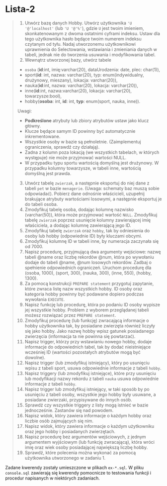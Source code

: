 # Lista-2

> 1. Utwórz bazę danych Hobby. Utwórz użytkownika `'U '@'localhost'` (lub `'U '@'%'`), gdzie `U` jest twoim imieniem, skonkatenowanym z dwoma ostatnimi cyframi indeksu. Ustaw dla tego użytkownika hasło będące twoim numerem indeksu czytanym od tyłu. Nadaj utworzonemu użytkownikowi uprawnienia do Selectowania, wstawiania i zmieniania danych w tabeli, jednak nie do tworzenia usuwania i modyfikowania tabel.
> 2. Wewnątrz utworzonej bazy, utwórz tabele
> - `osoba` (**id**:int, imię:varchar(20), dataUrodzenia: date, plec: char(1)),
> - sport(**id**: int, nazwa: varchar(20), typ: enum(indywidualny, drużynowy, mieszany), lokacja: varchar(20)),
> - nauka(**id**:int, nazwa: varchar(20), lokacja: varchar(20)),
> - inne(**id**:int, nazwa:varchar(20), lokacja: varchar(20), towarzysze:bool),
> - hobby(**osoba**: int, **id**: int, **typ**: enum(sport, nauka, inne)).
>
> Uwagi:
> - **Podkreślone** atrybuty lub zbiory atrybutów ustaw jako klucz główny.
> - Klucze będące samym ID powinny być automatycznie inkrementowane.
> - Wszystkie osoby w bazie są pełnoletnie. (Zaimplementuj ograniczenia, sprawdź czy działają).
> - Żadna z kolumn poza lokacją (we wszystkich tabelach, w których występuje) nie może przyjmować wartości NULL.
> - W przypadku typu sportu wartością domyślną jest drużynowy. W przypadku kolumny towarzysze, w tabeli inne, wartością domyślną jest prawda.
>
> 3. Utwórz tabelę `zwierzak`, a następnie eksportuj do niej dane z tabeli `pet` w bazie `menagerie`. (Uwaga: schematy baz muszą sobie odpowiadać). Pobierz dane odnośnie właścicieli, uzupełnij brakujące atrybuty wartościami losowymi, a następnie eksportuj je do tabeli osoba.
> 4. Zmodyfikuj tabelę osoba, dodając kolumnę nazwisko (varchar(50)), która może przyjmować wartość `NULL`. Zmodyfikuj tabelę `zwierzak` poprzez usunięcie kolumny zawierającej imię właściciela, a dodając kolumnę zawierającą jego ID.
> 5. Zmodyfikuj tabelę `zwierzak` oraz `hobby`, tak by odniesienia do osoby lub hobby (odpowiednie ID) były kluczami obcymi.
> 6. Zmodyfikuj kolumnę ID w tabeli inne, by numeracja zaczynała się od 7000.
> 7. Napisz procedurę, przyjmującą dwa argumenty wejściowe: nazwę tabeli @name oraz liczbę rekordów @num, która po wywołaniu dodaje do tabeli @name, @num losowych rekordów. Zadbaj o spełnienie odpowiednich ograniczeń. Uruchom procedurę dla (osoba, 1000), (sport, 300), (nauka, 300), (inne, 550), (hobby, 1300).
> 8. Za pomocą konstrukcji `PREPARE statement` przygotuj zapytanie, które zwraca listę nazw wszystkich hobby. ID osoby oraz kategoria hobby powinny być podawane dopiero podczas wywołania `EXECUTE`.
> 9. Napisz funkcję lub procedurę, która po podaniu ID osoby wypisze jej wszystkie hobby. Problem z wyborem przeglądanej tabeli możesz rozwiązać przez `PREPARE statement`.
> 10. Zmodyfikuj procedurę (lub funkcję) zwracającą informacje o hobby użytkownika tak, by posiadane zwierzęta również liczyły się jako hobby. Jako nazwę hobby wpisz gatunek posiadanego zwierzęcia (informacja ta nie powinna się powtarzać).
> 11. Napisz trigger, którzy przy wstawianiu nowego hobby, dodaje informacje do odpowiednich tabel, tak by dodać nieistniejące wcześniej ID (wartości pozostałych atrybutów mogą być dowolne).
> 12. Napisz trigger (lub zmodyfikuj istniejący), który po usunięciu wpisu z tabeli sport, usuwa odpowiednie informacje z tabeli `hobby`.
> 13. Napisz triggery (lub zmodyfikuj istniejące), które przy usunięciu lub modyfikacji nazwy rekordu z tabeli `nauka` usuwa odpowiednie informacje z tabeli `hobby`.
> 14. Napisz trigger lub zmodyfikuj istniejący, w taki sposób by po usunięciu z tabeli osoby, wszystkie jego hobby były usuwane, a posiadane zwierzaki, przypisywane do innych osób.
> 15. Sprawdź czy wszystkie triggery z listy mogą istnieć w bazie jednocześnie. Zastanów się nad powodem.
> 16. Napisz widok, który zawiera informacje o każdym hobby oraz liczbie osób zajmujących się nim.
> 17. Napisz widok, który zawiera informacje o każdym użytkowniku oraz jego hobby i posiadanych zwierzętach.
> 18. Napisz procedurę bez argumentów wejściowych, z jednym argumentem wyjściowym (lub funkcję zwracającą), która wróci imię oraz wiek osoby posiadającej największą liczbę hobby.
> 19. Sprawdź, które polecenia można wykonać za pomocą użytkownika utworzonego w zadaniu 1.

Zadane kwerendy zostały umieszczone w plikach `ex-*.sql`. W pliku `console.sql` zawierają się kwerendy pomocnicze to testowania funkcji i procedur napisanych w niektórych zadaniach.
